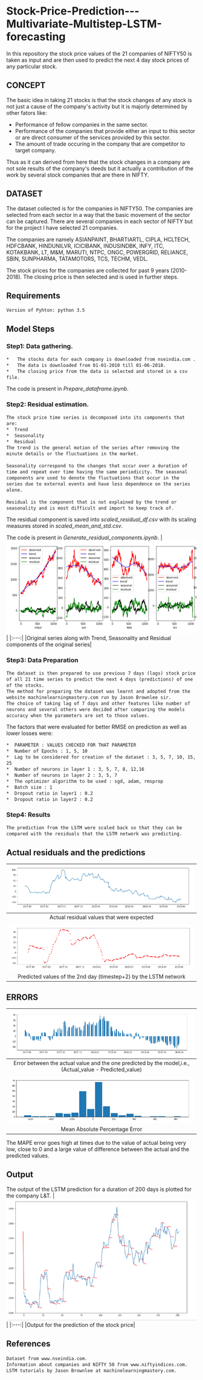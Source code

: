 # Stock-Price-Prediction---Multivariate-Multistep-LSTM-forecasting

In this repository the stock price values of the 21 companies of NIFTY50 is taken as input and are then used to predict the next 4 day stock prices of any particular stock.

## CONCEPT

The basic idea in taking 21 stocks is that the stock changes of any stock is not just a cause of the company's activity but it is majorly determined by other fators like:
   * Performance of fellow companies in the same sector.
   * Performance of the companies that provide either an input to this sector or are direct consumer of the services provided by this sector.
   * The amount of trade occuring in the company that are competitor to target company.
   
   Thus as it can derived from here that the stock changes in a company are not sole results of the company's deeds but it actually a contribution of the work by several stock companies that are there in NIFTY.

## DATASET

The dataset collected is for the companies in NIFTY50. The companies are selected from each sector in a way that the basic movement of the sector can be captured. There are several companies in each sector of NIFTY but for the project I have selected 21 companies. 

The companies are namely ASIANPAINT, BHARTIARTL, CIPLA, HCLTECH, HDFCBANK, HINDUNILVR, ICICIBANK, INDUSINDBK, INFY, ITC, KOTAKBANK, LT, M&M, MARUTI, NTPC, ONGC, POWERGRID, RELIANCE, SBIN, SUNPHARMA, TATAMOTORS, TCS, TECHM, VEDL.

The stock prices for the companies are collected for past 9 years (2010-2018). The closing price is then selected and is used in further steps.

## Requirements
    Version of Pyhton: python 3.5
	

## Model Steps
### Step1: Data gathering.

	*   The stocks data for each company is downloaded from nseindia.com .
	*   The data is downloaded from 01-01-2010 till 01-06-2018.
	*   The closing price from the data is selected and stored in a csv file.
  
  The code is present in *Prepare_dataframe.ipynb*.
  
  
### Step2: Residual estimation.
    The stock price time series is decomposed into its components that are:
    *  Trend
    *  Seasonality
    *  Residual
    The trend is the general motion of the series after removing the minute details or the fluctuations in the market.

    Seasonality correspond to the changes that occur over a duration of time and repeat over time having the same periodicity. The seasonal components are used to denote the fluctuations that occur in the series due to external events and have less dependence on the series alone.

    Residual is the component that is not explained by the trend or seasonality and is most difficult and import to keep track of.
    
   The residual component is saved into *scaled_residual_df.csv* with its scaling measures stored in *scaled_mean_and_std.csv*.
   
   The code is present in *Generate_residual_components.ipynb*.
|![residual][res]|
|:---:|
|Original series along with Trend, Seasonality and Residual components of the original series|

### Step3: Data Preparation
    The dataset is then prepared to use previous 7 days (lags) stock price of all 21 time series to predict the next 4 days (predictions) of one of the stocks.
    The method for preparing the dataset was learnt and adopted from the website machinelearningmastery.com run by Jason Brownlee sir.
    The choice of taking lag of 7 days and other features like number of neurons and several others were decided after comparing the models accuracy when the parameters are set to those values.
The factors that were evaluated for better RMSE on prediction as well as lower losses were:

    *  PARAMETER : VALUES CHECKED FOR THAT PARAMETER
    *  Number of Epochs : 1, 5, 10
    *  Lag to be considered for creation of the dataset : 3, 5, 7, 10, 15, 25
    *  Number of neurons in layer 1 : 3, 5, 7, 8, 12,16
    *  Number of neurons in layer 2 : 3, 5, 7
    *  The optimizer algorithm to be used : sgd, adam, rmsprop
    *  Batch size : 1
    *  Dropout ratio in layer1 : 0.2
    *  Dropout ratio in layer2 : 0.2

### Step4: Results

    The prediction from the LSTM were scaled back so that they can be compared with the residuals that the LSTM network was predicting.
    
## Actual residuals and the predictions

|![actuals][act]|
|:---:|
|Actual residual values that were expected|
||
|![predictions][pred]|
|Predicted values of the 2nd day (timestep+2) by the LSTM network|

## ERRORS
|![absolute][abs]|
|:---:|
|Error between the actual value and the one predicted by the model,i.e., (Actual_value - Predicted_value)|
||
|![mape][ma]|
|Mean Absolute Percentage Error|
The MAPE error goes high at times due to the value of actual being very low, close to 0 and a large value of difference between the actual and the predicted values.

## Output
The output of the LSTM prediction for a duration of 200 days is plotted for the company L&T.
|![output][out]|
|:---:|
|Output for the prediction of the stock price|

## References
    Dataset from www.nseindia.com.
    Information about companies and NIFTY 50 from www.niftyindices.com.
    LSTM tutorials by Jason Brownlee at machinelearningmastery.com.

<!--Images-->
[act]:misc/images/actual.png "act"
[pred]:misc/images/prediction.png "pred"
[abs]:misc/images/absolute.png "abs"
[ma]:misc/images/mape.png "ma"
[out]:misc/images/output.png "out"
[res]:misc/images/residual.png "res"
